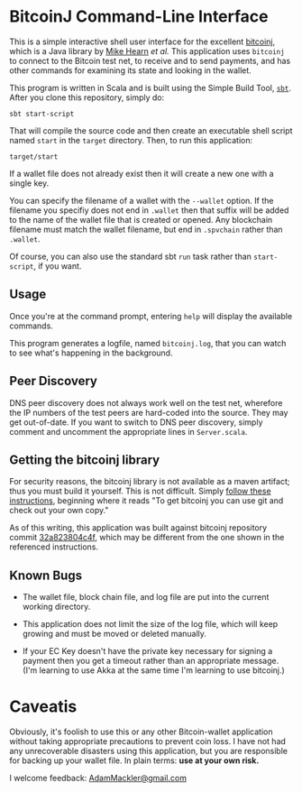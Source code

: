 BitcoinJ Command-Line Interface
===============================

This is a simple interactive shell user interface for the excellent
[bitcoinj](https://code.google.com/p/bitcoinj/), which is a Java
library by [Mike Hearn](http://plan99.net/~mike/) _et al._ This
application uses `bitcoinj` to connect to the Bitcoin test net, to
receive and to send payments, and has other commands for examining its
state and looking in the wallet.

This program is written in Scala and is built using the Simple Build
Tool, [`sbt`](http://www.scala-sbt.org/release/docs/).  After you
clone this repository, simply do:

    sbt start-script

That will compile the source code and then create an executable shell
script named `start` in the `target` directory.  Then, to run this
application:

    target/start

If a wallet file does not already exist then it will create a new one
with a single key.

You can specify the filename of a wallet with the `--wallet` option.
If the filename you specifiy does not end in `.wallet` then that
suffix will be added to the name of the wallet file that is created or
opened.  Any blockchain filename must match the wallet filename, but
end in `.spvchain` rather than `.wallet`.

Of course, you can also use the standard sbt `run` task rather than
`start-script`, if you want.

Usage
-----

Once you're at the command prompt, entering `help` will display the
available commands.

This program generates a logfile, named `bitcoinj.log`, that you can
watch to see what's happening in the background.

Peer Discovery
--------------

DNS peer discovery does not always work well on the test net,
wherefore the IP numbers of the test peers are hard-coded into the
source.  They may get out-of-date.  If you want to switch to DNS peer
discovery, simply comment and uncomment the appropriate lines in
`Server.scala`.

Getting the bitcoinj library
----------------------------

For security reasons, the bitcoinj library is not available as a maven
artifact; thus you must build it yourself.  This is not difficult.
Simply
[follow these instructions](https://code.google.com/p/bitcoinj/wiki/UsingMaven),
beginning where it reads "To get bitcoinj you can use git and check out
your own copy."

As of this writing, this application was built against bitcoinj repository
commit
[32a823804c4f](https://code.google.com/p/bitcoinj/source/detail?r=32a823804c4ff89f89aeff73da42498be84672ee),
which may be different from the one shown in the referenced instructions.

Known Bugs
----------

* The wallet file, block chain file, and log file are put into the
  current working directory.

* This application does not limit the size of the log file, which will
  keep growing and must be moved or deleted manually.

* If your EC Key doesn't have the private key necessary for signing a
  payment then you get a timeout rather than an appropriate message.
  (I'm learning to use Akka at the same time I'm learning to use
  bitcoinj.)

Caveatis
========

Obviously, it's foolish to use this or any other Bitcoin-wallet
application without taking appropriate precautions to prevent coin
loss.  I have not had any unrecoverable disasters using this
application, but you are responsible for backing up your wallet file.
In plain terms: **use at your own risk.**

I welcome feedback:
[AdamMackler@gmail.com](mailto://AdamMackler@gmail.com?subject=Bitcoinj-CLI+Feedback)
